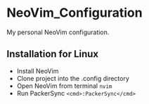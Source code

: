 # NeoVim_Configuration

My personal NeoVim configuration.

## Installation for Linux

- Install NeoVim
- Clone project into the .config directory
- Open NeoVim from terminal `nvim`
- Run PackerSync `<cmd>:PackerSync</cmd>`
